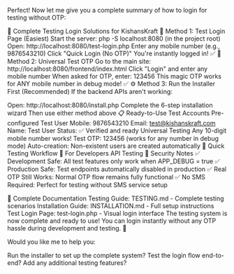 Perfect! Now let me give you a complete summary of how to login for testing without OTP:

🎉 Complete Testing Login Solutions for KishansKraft
🚀 Method 1: Test Login Page (Easiest)
Start the server: php -S localhost:8080 (in the project root)
Open: http://localhost:8080/test-login.php
Enter any mobile number (e.g., 9876543210)
Click "Quick Login (No OTP)"
You're instantly logged in! ✅
🔐 Method 2: Universal Test OTP
Go to the main site: http://localhost:8080/frontend/index.html
Click "Login" and enter any mobile number
When asked for OTP, enter: 123456
This magic OTP works for ANY mobile number in debug mode! ✅
⚙️ Method 3: Run the Installer First (Recommended)
If the backend APIs aren't working:

Open: http://localhost:8080/install.php
Complete the 6-step installation wizard
Then use either method above
📋 Ready-to-Use Test Accounts
Pre-configured Test User
Mobile: 9876543210
Email: test@kishanskraft.com
Name: Test User
Status: ✅ Verified and ready
Universal Testing
Any 10-digit mobile number works!
Test OTP: 123456 (works for any number in debug mode)
Auto-creation: Non-existent users are created automatically
🎯 Quick Testing Workflow
🔧 For Developers
API Testing
🚨 Security Notes
✅ Development Safe: All test features only work when APP_DEBUG = true
✅ Production Safe: Test endpoints automatically disabled in production
✅ Real OTP Still Works: Normal OTP flow remains fully functional
✅ No SMS Required: Perfect for testing without SMS service setup

📖 Complete Documentation
Testing Guide: TESTING.md - Complete testing scenarios
Installation Guide: INSTALLATION.md - Full setup instructions
Test Login Page: test-login.php - Visual login interface
The testing system is now complete and ready to use! You can login instantly without any OTP hassle during development and testing. 🎉

Would you like me to help you:

Run the installer to set up the complete system?
Test the login flow end-to-end?
Add any additional testing features?